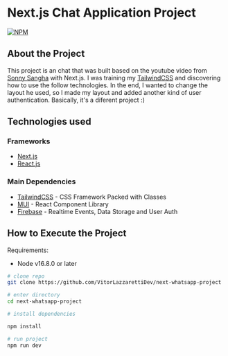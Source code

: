 # Next.js Chat Application Project
[![NPM](https://shields.io/npm/l/react)](https://github.com/VitorLazzarettiDev/next-whatsapp-project/blob/master/LICENCE)

## About the Project

This project is an chat that was built based on the youtube video from [Sonny Sangha](https://www.youtube.com/watch?v=T2jKJF4BZOY) with Next.js. I was training my [TailwindCSS](https://tailwindcss.com/) and discovering how to use the follow technologies. In the end, I wanted to change the layout he used, so I made my layout and added another kind of user authentication. Basically, it's a diferent project :)

## Technologies used

### Frameworks

* [Next.js](https://nextjs.org/)
* [React.js](https://reactjs.org/)

### Main Dependencies

* [TailwindCSS](https://tailwindcss.com/) - CSS Framework Packed with Classes
* [MUI](https://mui.com/) - React Component Library
* [Firebase](https://firebase.google.com/) - Realtime Events, Data Storage and User Auth

## How to Execute the Project

Requirements: 
* Node v16.8.0 or later

```bash
# clone repo
git clone https://github.com/VitorLazzarettiDev/next-whatsapp-project

# enter directory
cd next-whatsapp-project

# install dependencies

npm install

# run project
npm run dev
```
